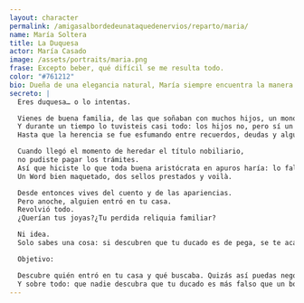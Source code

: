 ```yaml
---
layout: character
permalink: /amigasalbordedeunataquedenervios/reparto/maria/
name: María Soltera
title: La Duquesa
actor: María Casado
image: /assets/portraits/maria.png
frase: Excepto beber, qué difícil se me resulta todo.
color: "#761212"
bio: Dueña de una elegancia natural, María siempre encuentra la manera de estar en el centro sin decir demasiado. Así como presume de título nobiliario, suele ser bastante discreta. A veces deja caer en voz baja que Natita debería cuidar mejor de sus posesiones, aunque la razón nunca queda muy clara.
secreto: |
  Eres duquesa… o lo intentas.

  Vienes de buena familia, de las que soñaban con muchos hijos, un mono y un castillo.
  Y durante un tiempo lo tuvisteis casi todo: los hijos no, pero sí un un castillo con un fresco de tu cara y un mono que mordía las cortinillas.
  Hasta que la herencia se fue esfumando entre recuerdos, deudas y algún que otro síndrome de guardar hasta las armaduras del S. XVI en una nave de La Moraleja.

  Cuando llegó el momento de heredar el título nobiliario,
  no pudiste pagar los trámites.
  Así que hiciste lo que toda buena aristócrata en apuros haría: lo falsificaste.
  Un Word bien maquetado, dos sellos prestados y voilà.

  Desde entonces vives del cuento y de las apariencias.
  Pero anoche, alguien entró en tu casa.
  Revolvió todo.
  ¿Querían tus joyas?¿Tu perdida reliquia familiar?

  Ni idea.
  Solo sabes una cosa: si descubren que tu ducado es de pega, se te acaba lo poco que te queda de esos días.

  Objetivo:

  Descubre quién entró en tu casa y qué buscaba. Quizás así puedas negociar y proteger tu secreto.
  Y sobre todo: que nadie descubra que tu ducado es más falso que un bolso de mercadillo de Luis Vuitón.
---
```

